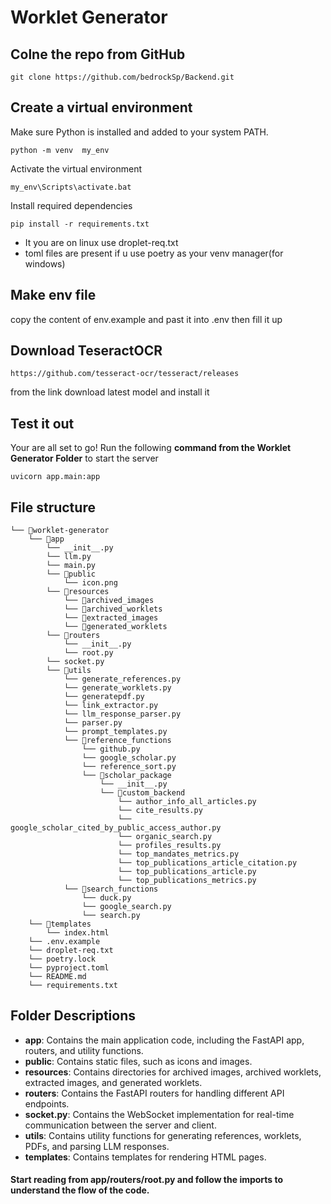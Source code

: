 
# Worklet Generator 
## Colne the repo from GitHub 
```
git clone https://github.com/bedrockSp/Backend.git
```
## Create a virtual environment
Make sure Python is installed and added to your system PATH.
```
python -m venv  my_env
```

Activate the virtual environment

```
my_env\Scripts\activate.bat

```

Install required dependencies

```
pip install -r requirements.txt
```
 - It you are on linux use droplet-req.txt 
  - toml files are present if u use poetry as your venv manager(for windows)


## Make env file

copy the content of env.example  and past it into .env 
then fill it up 

## Download TeseractOCR


``` 
https://github.com/tesseract-ocr/tesseract/releases
```

from the  link download latest model and install it 


## Test it out
Your are all set to go!
Run the following **command from the Worklet Generator Folder** to start the server

```
uvicorn app.main:app 
```

## File structure


```
└── 📁worklet-generator
    └── 📁app
        └── __init__.py
        └── llm.py
        └── main.py
        └── 📁public
            └── icon.png
        └── 📁resources
            └── 📁archived_images
            └── 📁archived_worklets
            └── 📁extracted_images
            └── 📁generated_worklets
        └── 📁routers
            └── __init__.py
            └── root.py
        └── socket.py
        └── 📁utils
            └── generate_references.py
            └── generate_worklets.py
            └── generatepdf.py
            └── link_extractor.py
            └── llm_response_parser.py
            └── parser.py
            └── prompt_templates.py
            └── 📁reference_functions
                └── github.py
                └── google_scholar.py
                └── reference_sort.py
                └── 📁scholar_package
                    └── __init__.py
                    └── 📁custom_backend
                        └── author_info_all_articles.py
                        └── cite_results.py
                        └── google_scholar_cited_by_public_access_author.py
                        └── organic_search.py
                        └── profiles_results.py
                        └── top_mandates_metrics.py
                        └── top_publications_article_citation.py
                        └── top_publications_article.py
                        └── top_publications_metrics.py
            └── 📁search_functions
                └── duck.py
                └── google_search.py
                └── search.py
    └── 📁templates
        └── index.html
    └── .env.example
    └── droplet-req.txt
    └── poetry.lock
    └── pyproject.toml
    └── README.md
    └── requirements.txt
```
## Folder Descriptions
- **app**: Contains the main application code, including the FastAPI app, routers, and utility functions.
- **public**: Contains static files, such as icons and images.
- **resources**: Contains directories for archived images, archived worklets, extracted images, and generated worklets.
- **routers**: Contains the FastAPI routers for handling different API endpoints.
- **socket.py**: Contains the WebSocket implementation for real-time communication between the server and client.
- **utils**: Contains utility functions for generating references, worklets, PDFs, and parsing LLM responses.
- **templates**: Contains templates for rendering HTML pages.

#### Start reading from app/routers/root.py and follow the imports to understand the flow of the code.
